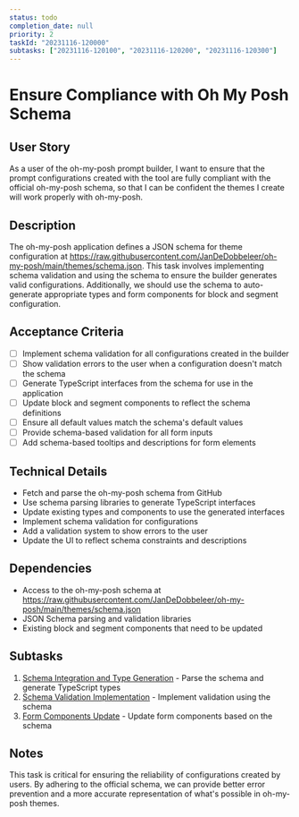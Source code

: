 ```yaml
---
status: todo
completion_date: null
priority: 2
taskId: "20231116-120000"
subtasks: ["20231116-120100", "20231116-120200", "20231116-120300"]
---
```


# Ensure Compliance with Oh My Posh Schema

## User Story

As a user of the oh-my-posh prompt builder, I want to ensure that the prompt configurations created with the tool are fully compliant with the official oh-my-posh schema, so that I can be confident the themes I create will work properly with oh-my-posh.

## Description

The oh-my-posh application defines a JSON schema for theme configuration at <https://raw.githubusercontent.com/JanDeDobbeleer/oh-my-posh/main/themes/schema.json>. This task involves implementing schema validation and using the schema to ensure the builder generates valid configurations. Additionally, we should use the schema to auto-generate appropriate types and form components for block and segment configuration.

## Acceptance Criteria

- [ ] Implement schema validation for all configurations created in the builder
- [ ] Show validation errors to the user when a configuration doesn't match the schema
- [ ] Generate TypeScript interfaces from the schema for use in the application
- [ ] Update block and segment components to reflect the schema definitions
- [ ] Ensure all default values match the schema's default values
- [ ] Provide schema-based validation for all form inputs
- [ ] Add schema-based tooltips and descriptions for form elements

## Technical Details

- Fetch and parse the oh-my-posh schema from GitHub
- Use schema parsing libraries to generate TypeScript interfaces
- Update existing types and components to use the generated interfaces
- Implement schema validation for configurations
- Add a validation system to show errors to the user
- Update the UI to reflect schema constraints and descriptions

## Dependencies

- Access to the oh-my-posh schema at https://raw.githubusercontent.com/JanDeDobbeleer/oh-my-posh/main/themes/schema.json
- JSON Schema parsing and validation libraries
- Existing block and segment components that need to be updated

## Subtasks

1. [Schema Integration and Type Generation](/d:/Repos/oh-my-posh-profile-builder/.tasks/2_schema_compliance_0_schema_integration.md) - Parse the schema and generate TypeScript types
2. [Schema Validation Implementation](/d:/Repos/oh-my-posh-profile-builder/.tasks/2_schema_compliance_1_validation.md) - Implement validation using the schema
3. [Form Components Update](/d:/Repos/oh-my-posh-profile-builder/.tasks/2_schema_compliance_2_form_components.md) - Update form components based on the schema

## Notes

This task is critical for ensuring the reliability of configurations created by users. By adhering to the official schema, we can provide better error prevention and a more accurate representation of what's possible in oh-my-posh themes.
